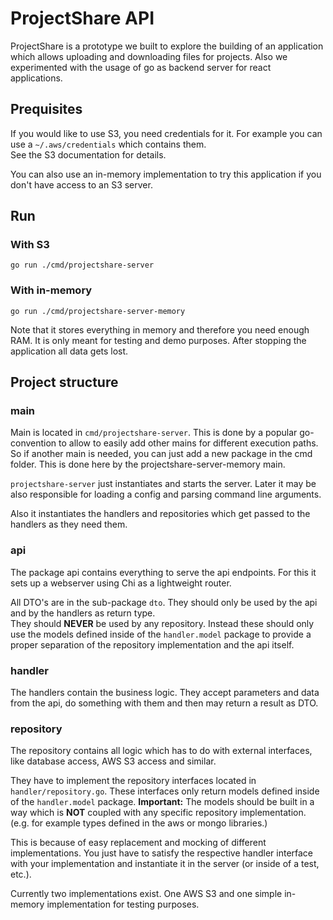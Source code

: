 # ProjectShare API
ProjectShare is a prototype we built to explore the building of an application which allows uploading and downloading files for
projects. Also we experimented with the usage of go as backend server for react applications. 

## Prequisites
If you would like to use S3, you need credentials for it. For example you can use a `~/.aws/credentials` which contains them.  
See the S3 documentation for details.

You can also use an in-memory implementation to try this application if you don't have access to an S3 server.

## Run

### With S3
```
go run ./cmd/projectshare-server
```

### With in-memory
```
go run ./cmd/projectshare-server-memory
```
Note that it stores everything in memory and therefore you need enough RAM. It is only meant for testing and demo purposes.
After stopping the application all data gets lost.

## Project structure
### main
Main is located in `cmd/projectshare-server`.
This is done by a popular go-convention to allow to easily add other mains for different execution paths. So if another main is needed, you can just add a new package in the cmd folder. This is done here by the projectshare-server-memory main.

`projectshare-server` just instantiates and starts the server. Later it may be also responsible for loading a config and parsing command line arguments.

Also it instantiates the handlers and repositories which get passed to the handlers as they need them.

### api
The package api contains everything to serve the api endpoints. 
For this it sets up a webserver using Chi as a lightweight router.

All DTO's are in the sub-package `dto`. They should only be used by the api and by the handlers as return type.  
They should __NEVER__ be used by any repository. Instead these should only use the models defined inside of the `handler.model` package to provide a proper separation of the repository implementation and the api itself.

### handler
The handlers contain the business logic. 
They accept parameters and data from the api, do something with them and then may return a result as DTO.

### repository
The repository contains all logic which has to do with external interfaces, like database access, AWS S3 access and similar.

They have to implement the repository interfaces located in `handler/repository.go`.
These interfaces only return models defined inside of the `handler.model` package. 
**Important:** The models should be built in a way which is __NOT__ coupled with any specific repository implementation. (e.g. for example types defined in the aws or mongo libraries.)

This is because of easy replacement and mocking of different implementations.
You just have to satisfy the respective handler interface with your implementation and instantiate it in the server (or inside of a test, etc.).

Currently two implementations exist. One AWS S3 and one simple in-memory implementation for testing purposes.